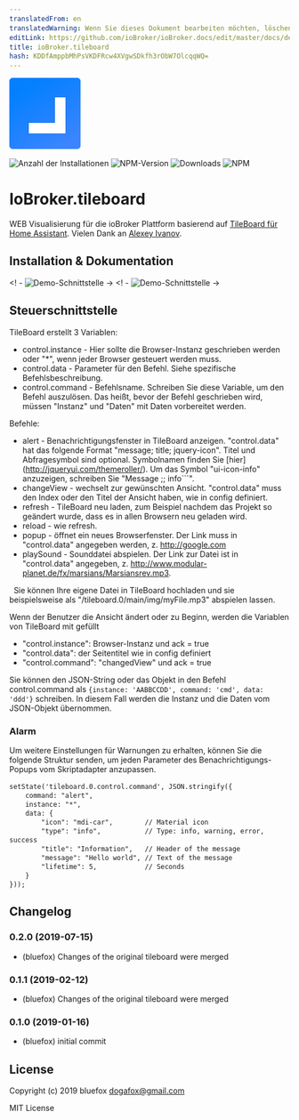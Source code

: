 ```yaml
---
translatedFrom: en
translatedWarning: Wenn Sie dieses Dokument bearbeiten möchten, löschen Sie bitte das Feld "translationsFrom". Andernfalls wird dieses Dokument automatisch erneut übersetzt
editLink: https://github.com/ioBroker/ioBroker.docs/edit/master/docs/de/adapterref/iobroker.tileboard/README.md
title: ioBroker.tileboard
hash: KDDfAmppbMhPsVKDFRcw4XVgwSDkfh3rObW7OlcqqWQ=
---
```

![Logo](../../../en/adapterref/iobroker.tileboard/admin/tileboard.png)

![Anzahl der Installationen](http://iobroker.live/badges/tileboard-stable.svg)
![NPM-Version](http://img.shields.io/npm/v/iobroker.tileboard.svg)
![Downloads](https://img.shields.io/npm/dm/iobroker.tileboard.svg)
![NPM](https://nodei.co/npm/iobroker.tileboard.png?downloads=true)

# IoBroker.tileboard
WEB Visualisierung für die ioBroker Plattform basierend auf [TileBoard für Home Assistant](https://github.com/resoai/TileBoard).
Vielen Dank an [Alexey Ivanov](https://github.com/resoai).

## Installation & Dokumentation
<! - ![Demo-Schnittstelle](images/user0.png) -> <! - ![Demo-Schnittstelle](../../../en/adapterref/iobroker.tileboard/images/user7.png) ->

## Steuerschnittstelle
TileBoard erstellt 3 Variablen:

- control.instance - Hier sollte die Browser-Instanz geschrieben werden oder "*", wenn jeder Browser gesteuert werden muss.
- control.data - Parameter für den Befehl. Siehe spezifische Befehlsbeschreibung.
- control.command - Befehlsname. Schreiben Sie diese Variable, um den Befehl auszulösen. Das heißt, bevor der Befehl geschrieben wird, müssen "Instanz" und "Daten" mit Daten vorbereitet werden.

Befehle:

* alert - Benachrichtigungsfenster in TileBoard anzeigen. "control.data" hat das folgende Format "message; title; jquery-icon". Titel und Abfragesymbol sind optional. Symbolnamen finden Sie [hier] (http://jqueryui.com/themeroller/). Um das Symbol "ui-icon-info" anzuzeigen, schreiben Sie "Message ;; info```".
* changeView - wechselt zur gewünschten Ansicht. "control.data" muss den Index oder den Titel der Ansicht haben, wie in config definiert.
* refresh - TileBoard neu laden, zum Beispiel nachdem das Projekt so geändert wurde, dass es in allen Browsern neu geladen wird.
* reload - wie refresh.
* popup - öffnet ein neues Browserfenster. Der Link muss in "control.data" angegeben werden, z. http://google.com
* playSound - Sounddatei abspielen. Der Link zur Datei ist in "control.data" angegeben, z. http://www.modular-planet.de/fx/marsians/Marsiansrev.mp3.

  Sie können Ihre eigene Datei in TileBoard hochladen und sie beispielsweise als "/tileboard.0/main/img/myFile.mp3" abspielen lassen.

Wenn der Benutzer die Ansicht ändert oder zu Beginn, werden die Variablen von TileBoard mit gefüllt

- "control.instance": Browser-Instanz und ack = true
- "control.data": der Seitentitel wie in config definiert
- "control.command": "changedView" und ack = true

Sie können den JSON-String oder das Objekt in den Befehl control.command als ```{instance: 'AABBCCDD', command: 'cmd', data: 'ddd'}``` schreiben. In diesem Fall werden die Instanz und die Daten vom JSON-Objekt übernommen.

### Alarm
Um weitere Einstellungen für Warnungen zu erhalten, können Sie die folgende Struktur senden, um jeden Parameter des Benachrichtigungs-Popups vom Skriptadapter anzupassen.

```
setState('tileboard.0.control.command', JSON.stringify({
    command: "alert",
    instance: "*",
    data: {
        "icon": "mdi-car",        // Material icon
        "type": "info",           // Type: info, warning, error, success
        "title": "Information",   // Header of the message
        "message": "Hello world", // Text of the message
        "lifetime": 5,            // Seconds
    }
}));
```

## Changelog
### 0.2.0 (2019-07-15)
* (bluefox) Changes of the original tileboard were merged

### 0.1.1 (2019-02-12)
* (bluefox) Changes of the original tileboard were merged

### 0.1.0 (2019-01-16)
* (bluefox) initial commit

## License
Copyright (c) 2019 bluefox <dogafox@gmail.com>
 
MIT License